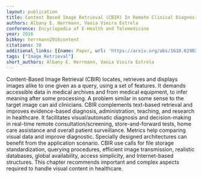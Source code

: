 ```yaml
---
layout: publication
title: Content Based Image Retrieval (CBIR) In Remote Clinical Diagnosis And Healthcare
authors: Albany E. Herrmann, Vania Vieira Estrela
conference: Encyclopedia of E-Health and Telemedicine
year: 2016
bibkey: herrmann2016content
citations: 30
additional_links: [{name: Paper, url: 'https://arxiv.org/abs/1610.02902'}]
tags: ["Image Retrieval"]
short_authors: Albany E. Herrmann, Vania Vieira Estrela
---
```

Content-Based Image Retrieval (CBIR) locates, retrieves and displays images
alike to one given as a query, using a set of features. It demands accessible
data in medical archives and from medical equipment, to infer meaning after
some processing. A problem similar in some sense to the target image can aid
clinicians. CBIR complements text-based retrieval and improves evidence-based
diagnosis, administration, teaching, and research in healthcare. It facilitates
visual/automatic diagnosis and decision-making in real-time remote
consultation/screening, store-and-forward tests, home care assistance and
overall patient surveillance. Metrics help comparing visual data and improve
diagnostic. Specially designed architectures can benefit from the application
scenario. CBIR use calls for file storage standardization, querying procedures,
efficient image transmission, realistic databases, global availability, access
simplicity, and Internet-based structures. This chapter recommends important
and complex aspects required to handle visual content in healthcare.